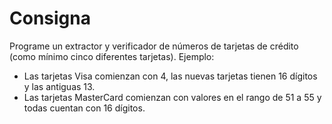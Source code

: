 
# Consigna
Programe un extractor y verificador de números de tarjetas de crédito (como mínimo cinco diferentes tarjetas). 
Ejemplo:
- Las tarjetas Visa comienzan con 4, las nuevas tarjetas tienen 16 dígitos y las antiguas 13.
- Las tarjetas MasterCard comienzan con valores en el rango de 51 a 55 y todas cuentan con 16 dígitos.